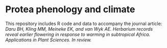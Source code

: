 # Protea phenology and climate

This repository includes R code and data to accompany the journal article: _Daru BH, Kling MM, Meineke EK, and van Wyk AE. Herbarium records reveal earlier flowering in response to warming in subtropical Africa. Applications in Plant Sciences. In review._

